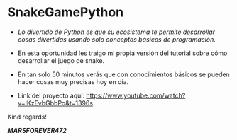 # SnakeGamePython

- _Lo divertido de Python es que su ecosistema te permite desarrollar cosas divertidas usando solo conceptos básicos de programación._
- En esta oportunidad les traigo mi propia versión del tutorial sobre cómo desarrollar el juego de snake. 
- En tan solo 50 minutos verás que con conocimientos básicos se pueden hacer cosas muy precisas hoy en día.

- Link del proyecto aquí: https://www.youtube.com/watch?v=lKzEvbGbbPo&t=1396s

Kind regards!

***MARSFOREVER472***
